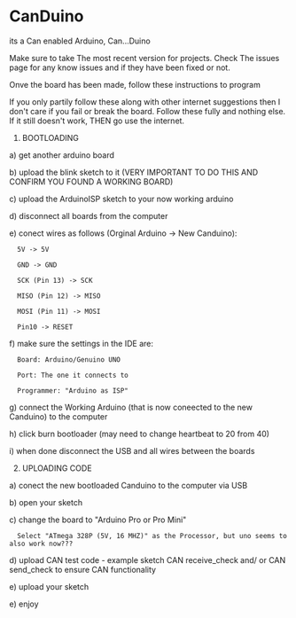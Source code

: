 # CanDuino
its a Can enabled Arduino, Can...Duino


Make sure to take The most recent version for projects.
Check The issues page for any know issues and if they have been fixed or not.

Onve the board has been made, follow these instructions to program

If you only partily follow these along with other internet suggestions then I don't care if you fail or break the board.
Follow these fully and nothing else. If it still doesn't work, THEN go use the internet.

1) BOOTLOADING

  a) get another arduino board
  
  b) upload the blink sketch to it (VERY IMPORTANT TO DO THIS AND CONFIRM YOU FOUND A WORKING BOARD)
  
  c) upload the ArduinoISP sketch to your now working arduino
  
  d) disconnect all boards from the computer
  
  e) conect wires as follows (Orginal Arduino -> New Canduino):
  
      5V -> 5V
      
      GND -> GND
      
      SCK (Pin 13) -> SCK
      
      MISO (Pin 12) -> MISO
      
      MOSI (Pin 11) -> MOSI
      
      Pin10 -> RESET  
      
      
  f) make sure the settings in the IDE are:
  
      Board: Arduino/Genuino UNO
      
      Port: The one it connects to
      
      Programmer: "Arduino as ISP"
      
      
  g) connect the Working Arduino (that is now coneected to the new Canduino) to the computer
  
  h) click burn bootloader (may need to change heartbeat to 20 from 40)
  
  i) when done disconnect the USB and all wires between the boards
  
2) UPLOADING CODE

  a) conect the new bootloaded Canduino to the computer via USB
  
  b) open your sketch
  
  c) change the board to "Arduino Pro or Pro Mini"
  
      Select "ATmega 328P (5V, 16 MHZ)" as the Processor, but uno seems to also work now???
      
  d) upload CAN test code - example sketch CAN receive_check and/ or CAN send_check to ensure CAN functionality
  
  e) upload your sketch
   
  e) enjoy
 
